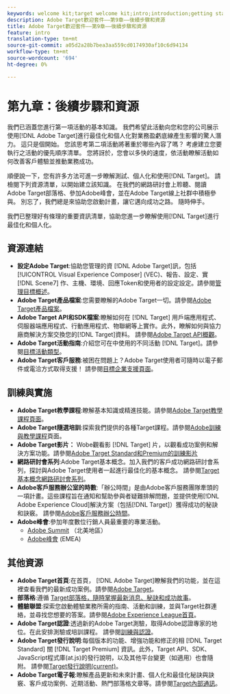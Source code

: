 ```yaml
---
keywords: welcome kit;target welcome kit;intro;introduction;getting started
description: Adobe Target歡迎套件——第9章——後續步驟和資源
title: Adobe Target歡迎套件——第9章——後續步驟和資源
feature: intro
translation-type: tm+mt
source-git-commit: a05d2a28b7bea3aa559cd0174930af10c6d94134
workflow-type: tm+mt
source-wordcount: '694'
ht-degree: 0%

---
```



# 第九章：後續步驟和資源

我們已涵蓋您進行第一項活動的基本知識。 我們希望此活動向您和您的公司展示使用[!DNL Adobe Target]進行最佳化和個人化對業務盈虧底線產生影響的驚人潛力。 這只是個開始。 您該思考第二項活動將著重於哪些內容了嗎？ 考慮建立您要執行之活動的優先順序清單。 您將訝於，您會以多快的速度，依活動瞭解活動如何改善客戶體驗並推動業務成功。

順便說一下，您有許多方法可進一步瞭解測試、個人化和使用[!DNL Target]。 請檢閱下列資源清單，以開始建立該知識。 在我們的網路研討會上聆聽、閱讀Adobe Target部落格、參加Adobe峰會，並在Adobe Target線上社群中積極參與。 別忘了，我們總是來協助您啟動計畫，讓它邁向成功之路。 隨時伸手。

我們已整理好有條理的重要資訊清單，協助您進一步瞭解使用[!DNL Target]進行最佳化和個人化。

## 資源連結

* **設定Adobe Target**:協助您管理的資 [!DNL Adobe Target]訊，包括 [!UICONTROL Visual Experience Composer] (VEC)、報告、設定、實 [!DNL Scene7] 作、主機、環境、回應Token和使用者的設定設定。請參閱[管理目標概述](/help/administrating-target/administrating-target.md)。
* **Adobe Target產品檔案**:您需要瞭解的Adobe Target一切。請參閱[Adobe Target產品檔案](https://experienceleague.adobe.com/docs/target/using/target-home.html)。
* **Adobe Target API和SDK檔案**:瞭解如何在 [!DNL Target] 用戶端應用程式、伺服器端應用程式、行動應用程式、物聯網等上實作。此外，瞭解如何與協力廠商解決方案交換您的[!DNL Target]資料。 請參閱[Adobe Target API概觀](/help/api/api-overview.md)。
* **Adobe Target活動指南**:介紹您可在中使用的不同活動 [!DNL Target]。請參閱[目標活動類型](/help/c-activities/target-activities-guide.md)。
* **Adobe Target客戶服務**:被困在問題上？Adobe Target使用者可隨時以電子郵件或電洽方式取得支援！ 請參閱[目標企業支援頁面](https://helpx.adobe.com/contact/enterprise-support.ec.html#target)。

## 訓練與實施

* **Adobe Target教學課程**:瞭解基本知識或精進技能。請參閱[Adobe Target教學課程頁面](https://experienceleague.adobe.com/docs/target-learn/tutorials/overview.html)。
* **Adobe Target隨選培訓**:探索我們提供的各種Target課程。請參閱[Adobe訓練與教學課程](https://helpx.adobe.com/learning.html?promoid=KAUDK)頁面。
* **Adobe Target影片：** Wobe觀看影 [!DNL Target] 片，以觀看成功案例和解決方案功能。請參閱[Adobe Target Standard和Premium的訓練影片](/help/c-intro/target-standard-premium-training-videos.md)
* **網路研討會系列**:Adobe Target基本概念。加入我們的客戶成功網路研討會系列，探討與Adobe Target使用者一起進行最佳化的基本概念。 請參閱[Target基本概念網路研討會系列](/help/cmp-resources-and-contact-information.md#concept_11902FAC95C64479AABE020557A7EEE4)。
* **Adobe客戶服務辦公室的時數**:「辦公時間」是由Adobe客戶服務團隊牽頭的一項計畫。這些課程旨在通知和幫助參與者疑難排解問題，並提供使用[!DNL Adobe Experience Cloud]解決方案（包括[!DNL Target]）獲得成功的秘訣和訣竅。 請參閱[Adobe客戶服務辦公時間](/help/cmp-resources-and-contact-information.md#concept_58EA30379D3B48C4848BA2A8C464A5B7)。
* **Adobe峰會**:參加年度數位行銷人員最重要的專業活動。
   * [Adobe Summit](https://summit.adobe.com/na/) （北美地區）
   * [Adobe峰會](http://summit-emea.adobe.com/emea/) (EMEA)

## 其他資源

* **Adobe Target首頁**:在首頁， [!DNL Adobe Target]瞭解我們的功能，並在這裡查看我們的最新成功案例。請參閱[Adobe Target](https://www.adobe.com/tw/marketing/target.html)。
* **部落格**:遵循 [Target部落格，隨時掌握最新消息、秘訣和成功故事](https://blog.adobe.com/en/2020/07/29/adobe-target-announces-enhanced-analytics-measurement-for-ai-powered-testing-and-personalization.html#gs.di9df5)。
* **體驗聯盟**:探索您啟動體驗業務所需的指南、活動和訓練，並與Target社群連絡，並尋找您想要的答案。請參閱[Adobe Experience League首頁](https://experienceleague.adobe.com/#home)。
* **Adobe Target認證**:透過新的Adobe Target測驗，取得Adobe認證專家的地位。在此安排測驗或培訓課程。 請參閱[訓練與認證](/help/c-intro/training-and-certification.md)。
* **Adobe Target發行說明**:每個版本的功能、增強功能和修正的相 [!DNL Target Standard] 關 [!DNL Target Premium] 資訊。此外，Target API、SDK、JavaScript程式庫(at.js)的發行說明，以及其他平台變更（如適用）也會隨附。 請參閱[Target發行說明(current)](/help/r-release-notes/release-notes.md)。
* **Adobe Target電子報**:瞭解產品更新和未來計畫、個人化和最佳化秘訣與訣竅、客戶成功案例、近期活動、熱門部落格文章等。請參閱[Target內部通訊](/help/r-release-notes/target-insider-newsletter.md)。

